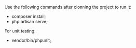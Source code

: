 Use the following commands after clonning the project to run it:
- composer install;
- php artisan serve;

For unit testing:

- vendor/bin/phpunit;
